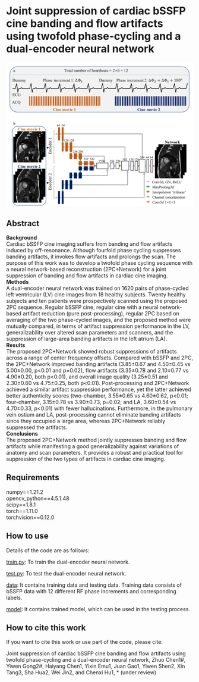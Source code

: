# Joint suppression of cardiac bSSFP cine banding and flow artifacts using twofold phase-cycling and a dual-encoder neural network

![](https://github.com/SJTU-CMRLab/2PC_Network/blob/main/image.png)

## Abstract
**Background** <br />
Cardiac bSSFP cine imaging suffers from banding and flow artifacts induced by off-resonance. Although fourfold phase cycling suppresses banding artifacts, it invokes flow artifacts and prolongs the scan. The purpose of this work was to develop a twofold phase cycling sequence with a neural network-based reconstruction (2PC+Network) for a joint suppression of banding and flow artifacts in cardiac cine imaging. <br />
**Methods** <br />
A dual-encoder neural network was trained on 1620 pairs of phase-cycled left ventricular (LV) cine images from 18 healthy subjects. Twenty healthy subjects and ten patients were prospectively scanned using the proposed 2PC sequence. Regular bSSFP cine, regular cine with a neural network-based artifact reduction (pure post-processing), regular 2PC based on averaging of the two phase-cycled images, and the proposed method were mutually compared, in terms of artifact suppression performance in the LV, generalizability over altered scan parameters and scanners, and the suppression of large-area banding artifacts in the left atrium (LA).   <br />
**Results** <br />
The proposed 2PC+Network showed robust suppressions of artifacts across a range of center frequency offsets. Compared with bSSFP and 2PC, the 2PC+Network improved banding artifacts (3.85±0.67 and 4.50±0.45 vs 5.00±0.00, p<0.01 and p=0.02), flow artifacts (3.35±0.78 and 2.10±0.77 vs 4.90±0.20, both p<0.01), and overall image quality (3.25±0.51 and 2.30±0.60 vs 4.75±0.25, both p<0.01). Post-processing and 2PC+Network achieved a similar artifact suppression performance, yet the latter achieved better authenticity scores (two-chamber, 3.55±0.65 vs 4.60±0.62, p<0.01; four-chamber, 3.15±0.78 vs 3.90±0.73, p=0.02; and LA, 3.60±0.54 vs 4.70±0.33, p<0.01) with fewer hallucinations. Furthermore, in the pulmonary vein ostium and LA, post-processing cannot eliminate banding artifacts since they occupied a large area, whereas 2PC+Network reliably suppressed the artifacts. <br />
**Conclusions** <br />
The proposed 2PC+Network method jointly suppresses banding and flow artifacts while manifesting a good generalizability against variations of anatomy and scan parameters. It provides a robust and practical tool for suppression of the two types of artifacts in cardiac cine imaging. <br />

## Requirements
numpy==1.21.2 <br />
opencv_python==4.5.1.48 <br />
scipy==1.8.1 <br />
torch==1.11.0 <br />
torchvision==0.12.0 <br />
## How to use
Details of the code are as follows:

[train.py](https://github.com/SJTU-CMRLab/2PC_Network/blob/main/train.py): To train the dual-encoder neural network.

[test.py](https://github.com/SJTU-CMRLab/2PC_Network/blob/main/test.py): To test the dual-encoder neural network.

[data](https://github.com/SJTU-CMRLab/2PC_Network/blob/main/data): It contains training data and testing data. Training data consists of bSSFP data with 12 different RF phase increments and corresponding labels.

[model](https://github.com/SJTU-CMRLab/2PC_Network/blob/main/model): It contains trained model, which can be used in the testing process.

## How to cite this work
If you want to cite this work or use part of the code, please cite:  

Joint suppression of cardiac bSSFP cine banding and flow artifacts using twofold phase-cycling and a dual-encoder neural network, Zhuo Chen1#, Yiwen Gong2#, Haiyang Chen1, Yixin Emu1, Juan Gao1, Yiwen Shen2, Xin Tang3, Sha Hua2, Wei Jin2, and Chenxi Hu1, * (under review)
<br />

